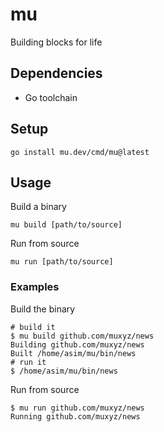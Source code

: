 # mu

Building blocks for life

## Dependencies

- Go toolchain

## Setup

```
go install mu.dev/cmd/mu@latest
```

## Usage

Build a binary

```
mu build [path/to/source]
```

Run from source

```
mu run [path/to/source]
```

### Examples

Build the binary
```
# build it
$ mu build github.com/muxyz/news
Building github.com/muxyz/news
Built /home/asim/mu/bin/news
# run it
$ /home/asim/mu/bin/news
```

Run from source
```
$ mu run github.com/muxyz/news
Running github.com/muxyz/news
```

